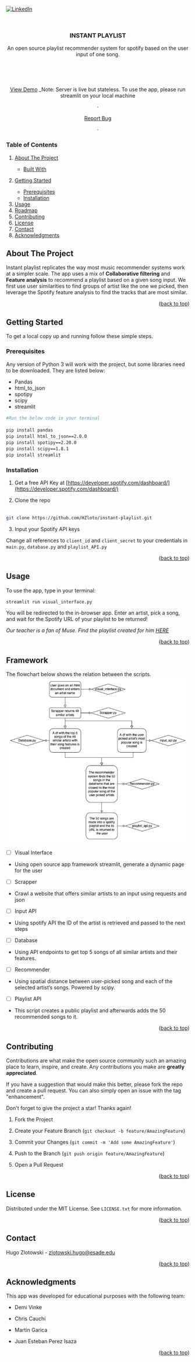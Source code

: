 
<div  id="top"></div>


  

<!-- PROJECT SHIELDS -->

<!--

*** I'm using markdown "reference style" links for readability.

*** Reference links are enclosed in brackets [ ] instead of parentheses ( ).

*** See the bottom of this document for the declaration of the reference variables

*** for contributors-url, forks-url, etc. This is an optional, concise syntax you may use.

*** https://www.markdownguide.org/basic-syntax/#reference-style-links

-->


[![LinkedIn][linkedin-shield]][linkedin-url]

  
  
  

<!-- PROJECT LOGO -->

<br />

<div  align="center">

<a  href="https://github.com/github_username/instant-playlist">


</a>

  

<h3  align="center">INSTANT PLAYLIST</h3>

  

<p  align="center">

An open source playlist recommender system for spotify based on the user input of one song. 

<br />

<br />

<br />

<a  href="https://hzloto-instant-playlist-visual-interface-sn7nag.streamlitapp.com/">View Demo</a>
_Note: Server is live but stateless. To use the app, please run streamlit on your local machine

·

<a  href="https://github.com/HZloto/instant-playlist/issues">Report Bug</a>

·


</p>

</div>

  
  
  

<!-- TABLE OF CONTENTS -->


<h3>Table of Contents</h3>

<ol>

<li>

<a  href="#about-the-project">About The Project</a>

<ul>

<li><a  href="#built-with">Built With</a></li>

</ul>

</li>

<li>

<a  href="#getting-started">Getting Started</a>

<ul>

<li><a  href="#prerequisites">Prerequisites</a></li>

<li><a  href="#installation">Installation</a></li>

</ul>

</li>

<li><a  href="#usage">Usage</a></li>

<li><a  href="#roadmap">Roadmap</a></li>

<li><a  href="#contributing">Contributing</a></li>

<li><a  href="#license">License</a></li>

<li><a  href="#contact">Contact</a></li>

<li><a  href="#acknowledgments">Acknowledgments</a></li>

</ol>

  
  
  

<!-- ABOUT THE PROJECT -->

##  About The Project

  


  

Instant playlist replicates the way most music recommender systems work at a simpler scale. The app uses a mix of **Collaborative filtering** and **Feature analysis** to recommend a playlist based on a given song input. We first use user similarities to find groups of artist like the one we picked, then leverage the Spotify feature analysis to find the tracks that are most similar.
  
  


  

<p  align="right">(<a  href="#top">back to top</a>)</p>

  
  
  

<!-- GETTING STARTED -->

##  Getting Started

  

To get a local copy up and running follow these simple steps.

  

###  Prerequisites

  

Any version of Python 3 will work with the project, but some libraries need to be downloaded. They are listed below: 

* Pandas
* html_to_json
* spotipy
* scipy
* streamlit


```sh
#Run the below code in your terminal 

pip install pandas
pip install html_to_json==2.0.0
pip install spotipy==2.20.0
pip install scipy==1.8.1
pip install streamlit


```

  

###  Installation

  

1. Get a free API Key at [https://developer.spotify.com/dashboard/](https://developer.spotify.com/dashboard/)

2. Clone the repo

```sh

git clone https://github.com/HZloto/instant-playlist.git

```

3. Input your Spotify API keys

Change all references to `client_id` and `client_secret` to your credentials in `main.py`, `database.py` and `playlist_API.py`
  

<p  align="right">(<a  href="#top">back to top</a>)</p>

  
  
  

<!-- USAGE EXAMPLES -->

##  Usage

  

To use the app, type in your terminal:

```sh
streamlit run visual_interface.py
```
  You will be redirected to the in-browser app. Enter an artist, pick a song, and wait for the Spotify URL of your playlist to be returned! 

_Our teacher is a fan of Muse. Find the playlist created for him [HERE](https://open.spotify.com/playlist/2QX5ZbJYT4GBIwHrtjBDwo)_

  

<p  align="right">(<a  href="#top">back to top</a>)</p>

  
  
  

<!-- ROADMAP -->

##  Framework

  The flowchart below shows the relation between the scripts. 
  ![alt-text](https://raw.githubusercontent.com/HZloto/instant-playlist/main/app_flow.jpeg)

- [ ] Visual Interface
- Using open source app framework streamlit, generate a dynamic page for the user

- [ ] Scrapper
- Crawl a website that offers similar artists to an input using requests and json

- [ ] Input API
- Using spotify API the ID of the artist is retrieved and passed to the next steps

- [ ] Database
- Using API endpoints to get top 5 songs of all similar artists and their features.

- [ ] Recommender
- Using spatial distance between user-picked song and each of the selected artist’s songs. Powered by scipy.

- [ ] Playlist API
- This script creates a public playlist and afterwards adds the 50 recommended songs to it.



  

<p  align="right">(<a  href="#top">back to top</a>)</p>

  
  
  

<!-- CONTRIBUTING -->

##  Contributing

  

Contributions are what make the open source community such an amazing place to learn, inspire, and create. Any contributions you make are **greatly appreciated**.

  

If you have a suggestion that would make this better, please fork the repo and create a pull request. You can also simply open an issue with the tag "enhancement".

Don't forget to give the project a star! Thanks again!

  

1. Fork the Project

2. Create your Feature Branch (`git checkout -b feature/AmazingFeature`)

3. Commit your Changes (`git commit -m 'Add some AmazingFeature'`)

4. Push to the Branch (`git push origin feature/AmazingFeature`)

5. Open a Pull Request

  

<p  align="right">(<a  href="#top">back to top</a>)</p>

  
  
  

<!-- LICENSE -->

##  License

  

Distributed under the MIT License. See `LICENSE.txt` for more information.

  

<p  align="right">(<a  href="#top">back to top</a>)</p>

  
  
  

<!-- CONTACT -->

##  Contact

  

Hugo Zlotowski - zlotowski.hugo@esade.edu

  


  

<p  align="right">(<a  href="#top">back to top</a>)</p>

  
  
  

<!-- ACKNOWLEDGMENTS -->

##  Acknowledgments

This app was developed for educational purposes with the following team:

*  []() Demi Vinke

*  []() Chris Cauchi

*  []() Martin Garica
* Juan Esteban Perez Isaza

  

<p  align="right">(<a  href="#top">back to top</a>)</p>

  
  
  

<!-- MARKDOWN LINKS & IMAGES -->

<!-- https://www.markdownguide.org/basic-syntax/#reference-style-links -->

[contributors-shield]:  https://img.shields.io/github/contributors/github_username/repo_name.svg?style=for-the-badge

[contributors-url]:  https://github.com/github_username/repo_name/graphs/contributors

[forks-shield]:  https://img.shields.io/github/forks/github_username/repo_name.svg?style=for-the-badge

[forks-url]:  https://github.com/github_username/repo_name/network/members

[stars-shield]:  https://img.shields.io/github/stars/github_username/repo_name.svg?style=for-the-badge

[stars-url]:  https://github.com/github_username/repo_name/stargazers

[issues-shield]:  https://img.shields.io/github/issues/github_username/repo_name.svg?style=for-the-badge

[issues-url]:  https://github.com/github_username/repo_name/issues

[license-shield]:  https://img.shields.io/github/license/github_username/repo_name.svg?style=for-the-badge

[license-url]:  https://github.com/github_username/repo_name/blob/master/LICENSE.txt

[linkedin-shield]:  https://img.shields.io/badge/-LinkedIn-black.svg?style=for-the-badge&logo=linkedin&colorB=555

[linkedin-url]:  https://www.linkedin.com/in/hugo-zlotowski-770974135/

[product-screenshot]:  images/screenshot.png

[Next.js]:  https://img.shields.io/badge/next.js-000000?style=for-the-badge&logo=nextdotjs&logoColor=white

[Next-url]:  https://nextjs.org/

[React.js]:  https://img.shields.io/badge/React-20232A?style=for-the-badge&logo=react&logoColor=61DAFB

[React-url]:  https://reactjs.org/

[Vue.js]:  https://img.shields.io/badge/Vue.js-35495E?style=for-the-badge&logo=vuedotjs&logoColor=4FC08D

[Vue-url]:  https://vuejs.org/

[Angular.io]:  https://img.shields.io/badge/Angular-DD0031?style=for-the-badge&logo=angular&logoColor=white

[Angular-url]:  https://angular.io/

[Svelte.dev]:  https://img.shields.io/badge/Svelte-4A4A55?style=for-the-badge&logo=svelte&logoColor=FF3E00

[Svelte-url]:  https://svelte.dev/

[Laravel.com]:  https://img.shields.io/badge/Laravel-FF2D20?style=for-the-badge&logo=laravel&logoColor=white

[Laravel-url]:  https://laravel.com

[Bootstrap.com]:  https://img.shields.io/badge/Bootstrap-563D7C?style=for-the-badge&logo=bootstrap&logoColor=white

[Bootstrap-url]:  https://getbootstrap.com

[JQuery.com]:  https://img.shields.io/badge/jQuery-0769AD?style=for-the-badge&logo=jquery&logoColor=white

[JQuery-url]:  https://jquery.com